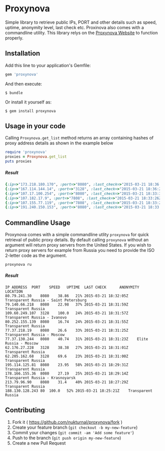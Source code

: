 # Proxynova

Simple library to retrieve public IPs, PORT and other details such as speed, uptime, anonymity level, last check etc. Proxinova also comes with a commandline utility. This library relys on the [Proxynova Website](http://www.proxynova.com/) to function properly.

## Installation

Add this line to your application's Gemfile:

```ruby
gem 'proxynova'
```

And then execute:

    $ bundle

Or install it yourself as:

    $ gem install proxynova

## Usage in your code
Calling `Proxynova.get_list` method returns an array containing hashes of proxy address details as shown in the example below

```ruby
require 'proxynova'
proxies = Proxynova.get_list
puts proxies
```

##### Result
```ruby
{:ip=>"173.218.180.170", :port=>"8080", :last_check=>"2015-03-21 18:36:30Z", :speed=>100.0, :uptime=>"100%", :country=>"United States - Tyler", :anonymity=>"Transparent"}
{:ip=>"167.114.144.14", :port=>"3128", :last_check=>"2015-03-21 18:36:29Z", :speed=>100.0, :uptime=>"62%", :country=>"United States - Mcallen", :anonymity=>"Elite"}
{:ip=>"107.17.100.254", :port=>"8080", :last_check=>"2015-03-21 18:33:36Z", :speed=>100.0, :uptime=>"30%", :country=>"United States", :anonymity=>"Anonymous"}
{:ip=>"107.182.17.9", :port=>"7808", :last_check=>"2015-03-21 18:33:26Z", :speed=>100.0, :uptime=>"91%", :country=>"United States", :anonymity=>"Elite"}
{:ip=>"107.155.77.119", :port=>"7808", :last_check=>"2015-03-21 18:33:26Z", :speed=>100.0, :uptime=>"89%", :country=>"United States", :anonymity=>"Elite"}
{:ip=>"191.240.150.153", :port=>"8080", :last_check=>"2015-03-21 18:33:23Z", :speed=>21.44, :uptime=>"27%", :country=>"United States - Marina Del Rey", :anonymity=>"Transparent"}
```

## Commandline Usage
Proxynova comes with a simple commandline utlity `proxynova` for quick retrieval of public proxy details. By default calling `proxynova` without an argument will return proxy servers from the United States. If you wish to return proxy servers for example from Russia you need to provide the ISO 2-letter code as the argument.

```
proxynova ru
```

##### Result
```
IP ADDRESS	PORT	SPEED	UPTIME	LAST CHECK		ANONYMITY	LOCATION
80.79.241.30	8080	38.86	21%	2015-03-21 18:32:05Z	Transparent	Russia - Saint Petersburg
79.140.66.218	8080	22.98	37%	2015-03-21 18:31:59Z	Transparent	Russia
109.60.249.107	3128	100.0	24%	2015-03-21 18:31:57Z	Transparent	Russia - Ivanovo
80.252.155.139	8080	16.74	24%	2015-03-21 18:31:55Z	Transparent	Russia
77.37.218.19	8080	26.6	33%	2015-03-21 18:31:25Z	Transparent	Russia - Moscow
77.37.130.244	8080	40.74	31%	2015-03-21 18:31:23Z	Elite	Russia - Moscow
62.176.27.228	3128	38.38	27%	2015-03-21 18:31:01Z	Transparent	Russia
62.205.162.68	3128	69.6	23%	2015-03-21 18:31:00Z	Transparent	Russia
195.114.125.81	8080	23.95	58%	2015-03-21 18:29:31Z	Transparent	Russia
178.166.155.36	8080	27.19	25%	2015-03-21 18:29:14Z	Transparent	Russia - Krasnoyarsk
213.79.96.90	8080	31.4	40%	2015-03-21 18:27:29Z	Transparent	Russia
188.130.128.243	80	100.0	52%	2015-03-21 18:25:21Z	Transparent	Russia
```

## Contributing

1. Fork it ( https://github.com/nukturnal/proxynova/fork )
2. Create your feature branch (`git checkout -b my-new-feature`)
3. Commit your changes (`git commit -am 'Add some feature'`)
4. Push to the branch (`git push origin my-new-feature`)
5. Create a new Pull Request
